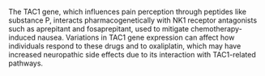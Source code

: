 The TAC1 gene, which influences pain perception through peptides like substance P, interacts pharmacogenetically with NK1 receptor antagonists such as aprepitant and fosaprepitant, used to mitigate chemotherapy-induced nausea. Variations in TAC1 gene expression can affect how individuals respond to these drugs and to oxaliplatin, which may have increased neuropathic side effects due to its interaction with TAC1-related pathways.